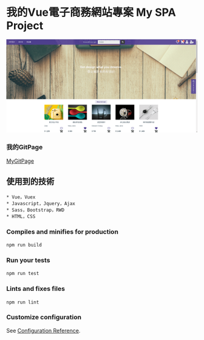 # 我的Vue電子商務網站專案 My SPA Project

![image](img/myWebsite.png)

### 我的GitPage


[MyGitPage](https://edward.yihao.nctu.me/#/home)



## 使用到的技術
```
* Vue，Vuex
* Javascript，Jquery，Ajax
* Sass，Bootstrap，RWD
* HTML，CSS

```

### Compiles and minifies for production
```
npm run build
```

### Run your tests
```
npm run test
```

### Lints and fixes files
```
npm run lint
```

### Customize configuration
See [Configuration Reference](https://cli.vuejs.org/config/).
